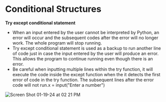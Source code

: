 # Conditional Structures

**Try except conditional statement**
- When an input entered by the user cannot be interpreted by Python, an error will occur and the subsequent codes after the error will no longer work. The whole program will stop running.
- Try except conditional statement is used as a backup to run another line of code just in case the input entered by the user will produce an error. This allows the program to continue running even though there is an error.
- Be careful when inputting multiple lines within the try function, it will execute the code inside the except function when the it detects the first error of code in the try function. The subsequent lines after the error code will not run.x = input("Enter a number")

![Screen Shot 01-19-24 at 02 21 PM](https://github.com/Fong20/Learning-repository/assets/150316121/a199ee20-6668-4201-a7f6-3f77118f07e4)
